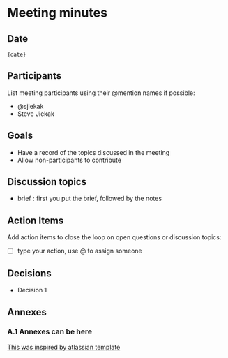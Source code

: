 # Meeting minutes

## Date

`{date}`

## Participants

List meeting participants using their @mention names if possible:

- @sjiekak
- Steve Jiekak

## Goals

- Have a record of the topics discussed in the meeting
- Allow non-participants to contribute

## Discussion topics

- brief : first you put the brief, followed by the notes

## Action Items

Add action items to close the loop on open questions or discussion topics:

- [ ] type your action, use @ to assign someone

## Decisions

- Decision 1

## Annexes

### A.1 Annexes can be here

[This was inspired by atlassian template](https://www.atlassian.com/software/confluence/templates/meeting-notes)
